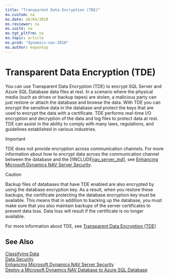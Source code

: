 ```yaml
---
title: "Transparent Data Encryption (TDE)"
ms.custom: na
ms.date: 26/04/2018
ms.reviewer: na
ms.suite: na
ms.tgt_pltfrm: na
ms.topic: article
ms.prod: "dynamics-nav-2018"
ms.author: kepontop
---
```

# Transparent Data Encryption (TDE)
You can use Transparent Data Encryption (TDE) to encrypt SQL Server and Azure SQL Database data files at rest. In a scenario where the physical media (such as drives or backup tapes) are stolen, a malicious party can just restore or attach the database and browse the data. With TDE you can encrypt the sensitive data in the database and protect the keys that are used to encrypt the data with a certificate. TDE performs real-time I/O encryption and decryption of the data and log files to protect data at rest. TDE can assist in the ability to comply with many laws, regulations, and guidelines established in various industries. 

> [!IMPORTANT]
> TDE does not provide encryption across communication channels. For more information about how to encrypt data across the communication channel between the database and the [!INCLUDE[nav_server_md](includes/nav_server_md.md)], see  [Enhancing Microsoft Dynamics NAV Server Security](Enhancing-Microsoft-Dynamics-NAV-Server-Security.md).

> [!CAUTION]
Backup files of databases that have TDE enabled are also encrypted by using the database encryption key. As a result, when you restore these backups, the certificate protecting the database encryption key must be available. This means that in addition to backing up the database, you must make sure that you also maintain backups of the server certificates to prevent data loss. Data loss will result if the certificate is no longer available.

For more information about TDE, see [Transparent Data Encryption (TDE)](https://docs.microsoft.com/en-us/sql/relational-databases/security/encryption/transparent-data-encryption)

## See Also  
 [Classifying Data](classifying-data.md)   
 [Data Security](data-security.md)  
 [Enhancing Microsoft Dynamics NAV Server Security](Enhancing-Microsoft-Dynamics-NAV-Server-Security.md)   
 [Deploy a Microsoft Dynamics NAV Database to Azure SQL Database](how-to--deploy-a-microsoft-dynamics-nav-database-to-azure-sql-database.md)  

